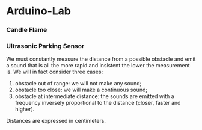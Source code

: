 # Arduino-Lab

### Candle Flame

### Ultrasonic Parking Sensor

We must constantly measure the distance from a possible obstacle and emit a sound that is all the 
more rapid and insistent the lower the measurement is. 
We will in fact consider three cases:
1. obstacle out of range: we will not make any sound;
2. obstacle too close: we will make a continuous sound;
3. obstacle at intermediate distance: the sounds are emitted with a frequency inversely proportional
   to the distance (closer, faster and higher).
   
Distances are expressed in centimeters.

